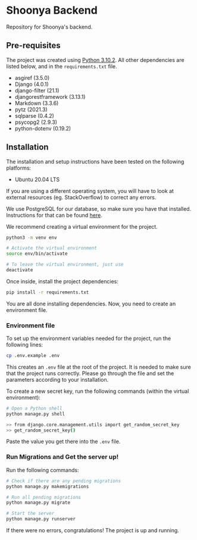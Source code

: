 # Shoonya Backend

Repository for Shoonya's backend.

## Pre-requisites

The project was created using [Python 3.10.2](https://www.python.org/downloads/). All other dependencies are listed below, and in the `requirements.txt` file.

- asgiref (3.5.0)
- Django (4.0.1)
- django-filter (21.1)
- djangorestframework (3.13.1)
- Markdown (3.3.6)
- pytz (2021.3)
- sqlparse (0.4.2)
- psycopg2 (2.9.3)
- python-dotenv (0.19.2)

## Installation

The installation and setup instructions have been tested on the following platforms:

- Ubuntu 20.04 LTS

If you are using a different operating system, you will have to look at external resources (eg. StackOverflow) to correct any errors.

We use PostgreSQL for our database, so make sure you have that installed. Instructions for that can be found [here](https://www.postgresql.org/download/).

We recommend creating a virtual environment for the project.

```bash
python3 -m venv env

# Activate the virtual environment
source env/bin/activate

# To leave the virtual environment, just use
deactivate
```

Once inside, install the project dependencies:

```bash
pip install -r requirements.txt
```
You are all done installing dependencies. Now, you need to create an environment file.

### Environment file

To set up the environment variables needed for the project, run the following lines:
```bash
cp .env.example .env
```

This creates an `.env` file at the root of the project. It is needed to make sure that the project runs correctly. Please go through the file and set the parameters according to your installation.

To create a new secret key, run the following commands (within the virtual environment):
```bash
# Open a Python shell
python manage.py shell

>> from django.core.management.utils import get_random_secret_key
>> get_random_secret_key()
```

Paste the value you get there into the `.env` file.

### Run Migrations and Get the server up!
Run the following commands:
```bash
# Check if there are any pending migrations
python manage.py makemigrations

# Run all pending migrations
python manage.py migrate

# Start the server
python manage.py runserver
```

If there were no errors, congratulations! The project is up and running.
